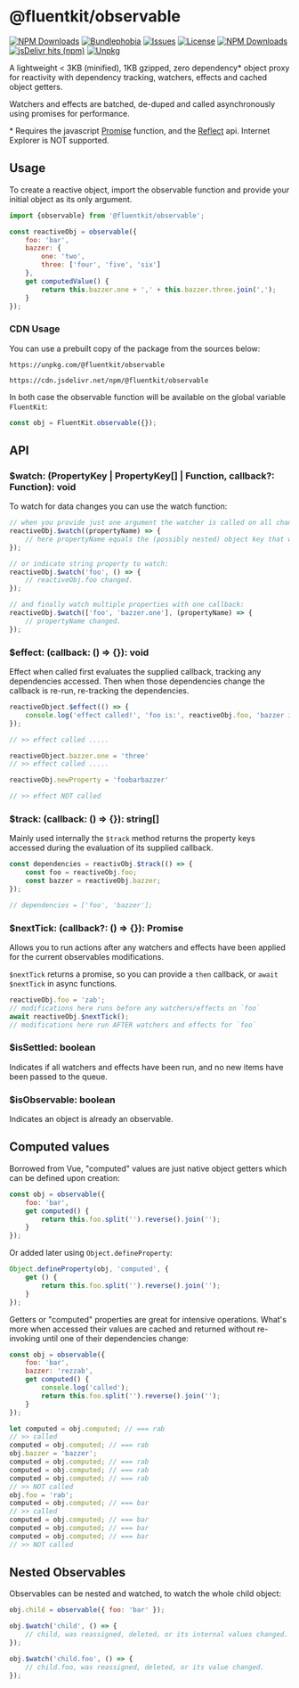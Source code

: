 # @fluentkit/observable

[![NPM Downloads](https://img.shields.io/npm/v/@fluentkit/observable)](https://www.npmjs.com/package/@fluentkit/observable)
[![Bundlephobia](https://img.shields.io/bundlephobia/min/@fluentkit/observable)](https://bundlephobia.com/result?p=@fluentkit/observable)
[![Issues](https://img.shields.io/github/issues/fluentkit/observable)](https://github.com/fluentkit/observable/issues)
[![License](https://img.shields.io/npm/l/@fluentkit/observable)](https://github.com/fluentkit/observable/blob/master/LICENSE)
[![NPM Downloads](https://img.shields.io/npm/dm/@fluentkit/observable)](https://www.npmjs.com/package/@fluentkit/observable)
[![jsDelivr hits (npm)](https://img.shields.io/jsdelivr/npm/hm/@fluentkit/observable)](https://www.jsdelivr.com/package/npm/@fluentkit/observable)
[![Unpkg](https://img.shields.io/badge/unpkg-CDN-blue)](https://unpkg.com/@fluentkit/observable)

A lightweight < 3KB (minified), 1KB gzipped, zero dependency* object proxy for reactivity with dependency tracking, watchers, effects and cached object getters.

Watchers and effects are batched, de-duped and called asynchronously using promises for performance.

\* Requires the javascript [Promise](https://developer.mozilla.org/en-US/docs/Web/JavaScript/Reference/Global_Objects/Promise) function, and the [Reflect](https://developer.mozilla.org/en-US/docs/Web/JavaScript/Reference/Global_Objects/Reflect) api.
Internet Explorer is NOT supported.

## Usage

To create a reactive object, import the observable function and provide your initial object as its only argument.

```javascript
import {observable} from '@fluentkit/observable';

const reactiveObj = observable({
    foo: 'bar',
    bazzer: {
        one: 'two',
        three: ['four', 'five', 'six']
    },
    get computedValue() {
        return this.bazzer.one + ',' + this.bazzer.three.join(',');
    }
});
```

### CDN Usage

You can use a prebuilt copy of the package from the sources below:

`https://unpkg.com/@fluentkit/observable`

`https://cdn.jsdelivr.net/npm/@fluentkit/observable`

In both case the observable function will be available on the global variable `FluentKit`:

```javascript
const obj = FluentKit.observable({});
```

## API

### $watch: (PropertyKey | PropertyKey[] | Function, callback?: Function): void

To watch for data changes you can use the watch function:

```javascript
// when you provide just one argument the watcher is called on all changes:
reactiveObj.$watch((propertyName) => {
    // here propertyName equals the (possibly nested) object key that was changed.
});

// or indicate string property to watch:
reactiveObj.$watch('foo', () => {
    // reactiveObj.foo changed.
});

// and finally watch multiple properties with one callback:
reactiveObj.$watch(['foo', 'bazzer.one'], (propertyName) => {
    // propertyName changed.
});
```

### $effect: (callback: () => {}): void

Effect when called first evaluates the supplied callback, tracking any dependencies accessed.
Then when those dependencies change the callback is re-run, re-tracking the dependencies.

```javascript
reactiveObject.$effect(() => {
    console.log('effect called!', 'foo is:', reactiveObj.foo, 'bazzer is:', reactiveObj.bazzer);
});

// >> effect called .....

reactiveObject.bazzer.one = 'three'
// >> effect called .....

reactiveObj.newProperty = 'foobarbazzer'

// >> effect NOT called
```

### $track: (callback: () => {}): string[]

Mainly used internally the `$track` method returns the property keys accessed during the evaluation of its supplied callback.

```javascript
const dependencies = reactivObj.$track(() => {
    const foo = reactiveObj.foo;
    const bazzer = reactiveObj.bazzer;
});

// dependencies = ['foo', 'bazzer'];
```

### $nextTick: (callback?: () => {}): Promise<void>

Allows you to run actions after any watchers and effects have been applied for the current observables modifications.

`$nextTick` returns a promise, so you can provide a `then` callback, or `await $nextTick` in async functions.

```javascript
reactiveObj.foo = 'zab';
// modifications here runs before any watchers/effects on `foo`
await reactiveObj.$nextTick();
// modifications here run AFTER watchers and effects for `foo`
``` 

### $isSettled: boolean

Indicates if all watchers and effects have been run, and no new items have been passed to the queue.

### $isObservable: boolean

Indicates an object is already an observable.

## Computed values

Borrowed from Vue, "computed" values are just native object getters which can be defined upon creation:

```javascript
const obj = observable({
    foo: 'bar',
    get computed() {
        return this.foo.split('').reverse().join('');
    }
});
```

Or added later using `Object.defineProperty`:

```javascript
Object.defineProperty(obj, 'computed', {
    get () {
        return this.foo.split('').reverse().join('');
    }
});
```

Getters or "computed" properties are great for intensive operations.
What's more when accessed their values are cached and returned without re-invoking until one of their dependencies change:

```javascript
const obj = observable({
    foo: 'bar',
    bazzer: 'rezzab',
    get computed() {
        console.log('called');
        return this.foo.split('').reverse().join('');
    }
});

let computed = obj.computed; // === rab
// >> called
computed = obj.computed; // === rab
obj.bazzer = 'bazzer';
computed = obj.computed; // === rab
computed = obj.computed; // === rab
computed = obj.computed; // === rab
// >> NOT called
obj.foo = 'rab';
computed = obj.computed; // === bar
// >> called
computed = obj.computed; // === bar
computed = obj.computed; // === bar
computed = obj.computed; // === bar
// >> NOT called
```


## Nested Observables

Observables can be nested and watched, to watch the whole child object:

```javascript
obj.child = observable({ foo: 'bar' });

obj.$watch('child', () => {
    // child, was reassigned, deleted, or its internal values changed.
});

obj.$watch('child.foo', () => {
    // child.foo, was reassigned, deleted, or its value changed.
});
```
